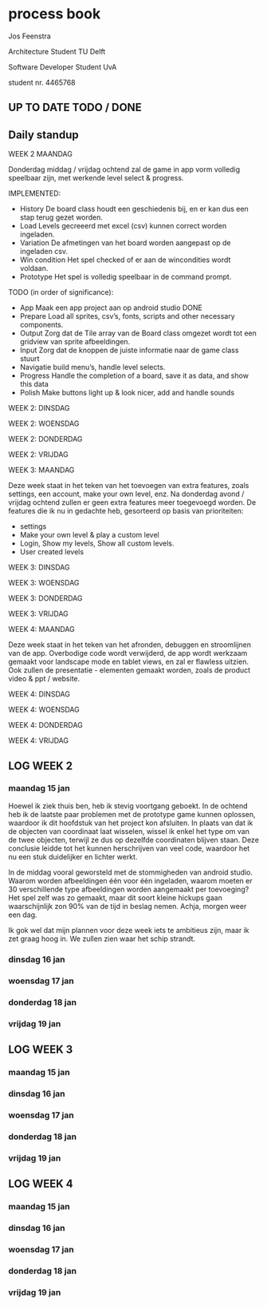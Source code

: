 # process book 
Jos Feenstra 

Architecture Student TU Delft 

Software Developer Student UvA

student nr. 4465768 

## UP TO DATE TODO / DONE 


## Daily standup
WEEK 2 MAANDAG

Donderdag middag / vrijdag ochtend zal de game in app vorm volledig speelbaar zijn, met werkende level select & progress. 

IMPLEMENTED:
- History 	De board class houdt een geschiedenis bij, en er kan dus een stap terug gezet worden. 
- Load 		Levels gecreeerd met excel (csv) kunnen correct worden ingeladen. 
- Variation	De afmetingen van het board worden aangepast op de ingeladen csv. 
- Win condition	Het spel checked of er aan de wincondities wordt voldaan. 
- Prototype	Het spel is volledig speelbaar in de command prompt. 

TODO (in order of significance): 
- App 		Maak een app project aan op android studio DONE
- Prepare 	Load all sprites, csv’s, fonts, scripts and other necessary components.
- Output 	Zorg dat de Tile array van de Board class omgezet wordt tot een gridview van sprite afbeeldingen.
- Input 		Zorg dat de knoppen de juiste informatie naar de game class stuurt 
- Navigatie 	build menu’s, handle level selects.
- Progress	Handle the completion of a board, save it as data, and show this data
- Polish		Make buttons light up & look nicer, add and handle sounds

WEEK 2: DINSDAG

WEEK 2: WOENSDAG 

WEEK 2: DONDERDAG

WEEK 2: VRIJDAG

WEEK 3: MAANDAG 

Deze week staat in het teken van het toevoegen van extra features, zoals settings, een account, make your own level, enz. Na donderdag avond / vrijdag ochtend zullen er geen extra features meer toegevoegd worden. De features die ik nu in gedachte heb, gesorteerd op basis van prioriteiten:
- settings
- Make your own level & play a custom level
- Login, Show my levels, Show all custom levels. 
- User created levels 

WEEK 3: DINSDAG

WEEK 3: WOENSDAG 

WEEK 3: DONDERDAG

WEEK 3: VRIJDAG

WEEK 4: MAANDAG 

Deze week staat in het teken van het afronden, debuggen en stroomlijnen van de app. Overbodige code wordt verwijderd, de app wordt werkzaam gemaakt voor landscape mode en tablet views, en zal er flawless uitzien. Ook zullen de presentatie - elementen gemaakt worden, zoals de product video & ppt / website.

WEEK 4: DINSDAG

WEEK 4: WOENSDAG 

WEEK 4: DONDERDAG

WEEK 4: VRIJDAG




## LOG WEEK 2

### maandag 15 jan 
Hoewel ik ziek thuis ben, heb ik stevig voortgang geboekt. In de ochtend heb ik de laatste paar problemen met de prototype game kunnen oplossen, waardoor ik dit hoofdstuk van het project kon afsluiten. In plaats van dat ik de objecten van coordinaat laat wisselen, wissel ik enkel het type om van de twee objecten, terwijl ze dus op dezelfde coordinaten blijven staan. Deze conclusie leidde tot het kunnen herschrijven van veel code, waardoor het nu een stuk duidelijker en lichter werkt.

In de middag vooral geworsteld met de stommigheden van android studio. Waarom worden afbeeldingen één voor één ingeladen, waarom moeten er 30 verschillende type afbeeldingen worden aangemaakt per toevoeging? Het spel zelf was zo gemaakt, maar dit soort kleine hickups gaan waarschijnlijk zon 90% van de tijd in beslag nemen. Achja, morgen weer een dag.   

Ik gok wel dat mijn plannen voor deze week iets te ambitieus zijn, maar ik zet graag hoog in. We zullen zien waar het schip strandt. 

### dinsdag 16 jan

### woensdag 17 jan 

### donderdag 18 jan 

### vrijdag 19 jan 

## LOG WEEK 3

### maandag 15 jan 

### dinsdag 16 jan

### woensdag 17 jan 

### donderdag 18 jan 

### vrijdag 19 jan 

## LOG WEEK 4

### maandag 15 jan 

### dinsdag 16 jan

### woensdag 17 jan 

### donderdag 18 jan 

### vrijdag 19 jan 



